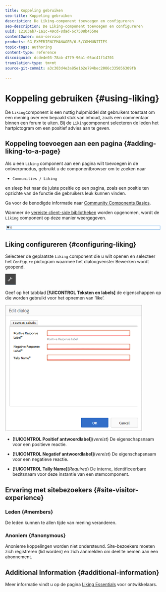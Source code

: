 ```yaml
---
title: Koppeling gebruiken
seo-title: Koppeling gebruiken
description: De Liking-component toevoegen en configureren
seo-description: De Liking-component toevoegen en configureren
uuid: 12103ab7-1a1c-49cd-8dad-6c7508b4550e
contentOwner: msm-service
products: SG_EXPERIENCEMANAGER/6.5/COMMUNITIES
topic-tags: authoring
content-type: reference
discoiquuid: dcde4e03-78ab-4779-96a1-05ac41f14701
translation-type: tm+mt
source-git-commit: a3c303d4e3a85e1b2e794bec2006c335056309fb

---
```



# Koppeling gebruiken {#using-liking}

De `Liking`component is een nuttig hulpmiddel dat gebruikers toestaat om een mening over een bepaald stuk van inhoud, zoals een commentaar binnen een forum te uiten. Bij de `Liking`component selecteren de leden het hartpictogram om een positief advies aan te geven.

## Koppeling toevoegen aan een pagina {#adding-liking-to-a-page}

Als u een `Liking` component aan een pagina wilt toevoegen in de ontwerpmodus, gebruikt u de componentbrowser om te zoeken naar

* `Communities / Liking`

en sleep het naar de juiste positie op een pagina, zoals een positie ten opzichte van de functie die gebruikers leuk kunnen vinden.

Ga voor de benodigde informatie naar [Community Components Basics](basics.md).

Wanneer de [vereiste client-side bibliotheken](essentials-liking.md#essentials-for-client-side) worden opgenomen, wordt de `Liking` component op deze manier weergegeven.

![chlimage_1-93](assets/chlimage_1-93.png)

## Liking configureren {#configuring-liking}

Selecteer de geplaatste `Liking` component die u wilt openen en selecteer het `Configure` pictogram waarmee het dialoogvenster Bewerken wordt geopend.

![chlimage_1-94](assets/chlimage_1-94.png)

Geef op het tabblad **[!UICONTROL Teksten en labels]** de eigenschappen op die worden gebruikt voor het opnemen van ‘like’.

![chlimage_1-95](assets/chlimage_1-95.png)

* **[!UICONTROL Positief antwoordlabel]**(*vereist*) De eigenschapsnaam voor een positieve reactie.

* **[!UICONTROL Negatief antwoordlabel]**(*vereist*) De eigenschapsnaam voor een negatieve reactie.

* **[!UICONTROL Tally Name]**(*Required*) De interne, identificeerbare bezitsnaam voor deze instantie van een stemcomponent.

## Ervaring met sitebezoekers {#site-visitor-experience}

### Leden {#members}

De leden kunnen te allen tijde van mening veranderen.

### Anoniem {#anonymous}

Anonieme koppelingen worden niet ondersteund. Site-bezoekers moeten zich registreren (lid worden) en zich aanmelden om deel te nemen aan een abonnement.

## Additional Information {#additional-information}

Meer informatie vindt u op de pagina [Liking Essentials](essentials-liking.md) voor ontwikkelaars.
